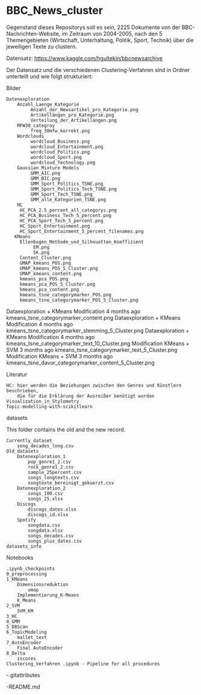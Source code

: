 # BBC_News_cluster

Gegenstand dieses Repositorys soll es sein, 2225 Dokumente von der BBC-Nachrichten-Website, im Zeitraum von 2004-2005, nach den 5 Themengebieten (Wirtschaft, Unterhaltung, Politik, Sport, Technik) über die jeweiligen Texte zu clustern.

Datensatz: https://www.kaggle.com/hgultekin/bbcnewsarchive

Der Datensatz und die verschiedenen Clustering-Verfahren sind in Ordner unterteilt und wie folgt strukturiert:

Bilder

    Datenexploration
        Anzahl_Laenge_Kategorie
             Anzahl_der_Newsartikel_pro_Kategorie.png
             Artikellängen_pro_Kategorie.png
             Verteilung_der_Artikellängen.png 
        MFW30_categroy
             freq_30mfw_korrekt.png
        Wordclouds 
             wordcloud_Business.png
             wordcloud_Entertainment.png
             wordcloud_Politics.png
             wordcloud_Sport.png
             wordcloud_Technology.png 
        Gaussian Mixture Models
             GMM_AIC.png
             GMM_BIC.png
             GMM_Sport_Politics_TSNE.png
             GMM_Sport_Politics_Tech_TSNE.png
             GMM_Sport_Tech_TSNE.png
             GMM_alle_Kategorien_TSNE.png 
        HC
         HC_PCA_2.5_percent_all_categorys.png
         HC_PCA_Business_Tech_5_percent.png
         HC_PCA_Sport_Tech_5_percent.png
         HC_Sport_Entertainment.png
         HC_Sport_Entertainment_5_percent_filenames.png 
       KMeans
         Ellenbogen_Methode_und_Silhouetten_Koeffizient
              EM.png
              SK.png
         Content_Cluster.png
         UMAP_kmeans_POS.png
         UMAP_kmeans_POS_5_Cluster.png
         UMAP_kmeans_content.png
         kmeans_pca_POS.png
         kmeans_pca_POS_5_Cluster.png
         kmeans_pca_content.png
         kmeans_tsne_categorymarker_POS.png
         kmeans_tsne_categorymarker_POS_5_Cluster.png
Dataexploration + KMeans Modification
4 months ago
kmeans_tsne_categorymarker_content.png
Dataexploration + KMeans Modification
4 months ago
kmeans_tsne_categorymarker_stemming_5_Cluster.png
Dataexploration + KMeans Modification
4 months ago
kmeans_tsne_categorymarker_text_10_Cluster.png
Modification KMeans + SVM
3 months ago
kmeans_tsne_categorymarker_text_5_Cluster.png
Modification KMeans + SVM
3 months ago
kmeans_tsne_davor_categorymarker_content_5_Cluster.png

             
       
Literatur

    HC: hier werden die Beziehungen zwischen den Genres und Künstlern beschrieben, 
        die für die Erklärung der Ausreißer benötigt wurden
    Visualization_in_Stylometry
    Topic-modelling-with-scikitlearn

datasets

This folder contains the old and the new record.

    Currently_dataset
        song_decades_long.csv
    Old_datasets
        Datenexploration_1
            pop_genre1_2.csv
            rock_genre1_2.csv
            sample_25percent.csv
            songs_longtexts.csv
            songtexte_bereinigt_gekuerzt.csv
        Datenexploration_2
            songs_100.csv
            songs_25.xlsx
        Discogs
            discogs_dates.xlsx
            discogs_id.xlsx
        Spotify
            songdata.csv
            songdata.xlsx
            songs_decades.csv
            songs_plus_dates.csv
    datasets_info



Notebooks

    .ipynb_checkpoints
    0_preprocessing
    1_KMeans
        Dimensionsreduktion
            umap
        Implementierung_K-Means
        K_Means
    2_SVM
        SVM_KM
    3_HC
    4_GMM
    5_DBScan
    6_TopicModeling
        mallet_text
    7_AutoEncoder
        Final AutoEncoder
    8_Delta
        zscores
    Clustering_Verfahren .ipynb - Pipeline for all procedures

-.gitattributes

-README.md

